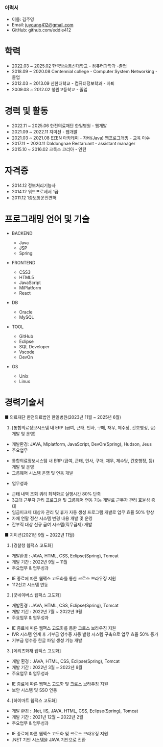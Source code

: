 ### 이력서

- 이름: 김주영
- Email: juyoung412@gmail.com
- GitHub: github.com/eddie412

# 학력
- 2022.03 ~ 2025.02 한국방송통신대학교  - 컴퓨터과학과 -졸업
- 2018.09 ~ 2020.08 Centennial college - Computer System Networking - 졸업
- 2012.03 ~ 2013.09 신한대학교          - 컴퓨터정보학과 - 자퇴
- 2009.03 ~ 2012.02 청원고등학교        - 졸업

# 경력 및 활동
 - 2022.11 ~ 2025.06  한전의료재단 한일병원 - 웹개발
 - 2021.09 ~ 2022.11  지미션               - 웹개발
 - 2021.03 ~ 2021.08  EZEN 아카데미        - 자바(Java) 웹프로그래밍 - 교육 이수
 - 2017.11 ~ 2020.11  Daldongnae Restaruant - assistant manager
 - 2015.10 ~ 2016.02  크록스 코리아 - 인턴

# 자격증
 - 2014.12  정보처리기능사
 - 2014.12  워드프로세서 1급
 - 2011.12  1종보통운전면허

# 프로그래밍 언어 및 기술
  + BACKEND
    - Java
    - JSP
    - Spring

  + FRONTEND
    - CSS3
    - HTML5
    - JavaScript
    - MiPlatform
    - React
  
  + DB
    - Oracle
    - MySQL
  
  + TOOL
    - GitHub
    - Eclipse
    - SQL Developer
    - Vscode
    - DevOn
  
  + OS
    - Unix
    - Linux

# 경력기술서
■ 의료재단 한전의료법인 한일병원(2023년 11월 ~ 2025년 6월)
 1.	[통합의료정보시스템 내 ERP (급여, 근태, 인사, 구매, 재무, 제수당, 간호행정, 등) 개발 및 운영] 
  +	개발환경: JAVA, Miplatform, JavaScript, DevOn(Spring), Hudson, Jeus
  +	주요업무 
   - 통합의료정보시스템 내 ERP (급여, 근태, 인사, 구매, 재무, 제수당, 간호행정, 등) 개발 및 운영
   - 그룹웨어 시스템 운영 및 연동 개발
  +	업무성과 
   -	근태 내역 조회 쿼리 최적화로 실행시간 80% 단축
   -	3교대 근무자 관리 프로그램 및 그룹웨어 연동 기능 개발로 근무자 관리 효율성 증대
   -	임금피크제 대상자 관리 및 휴가 자동 생성 프로그램 개발로 업무 효율 50% 향상
   -	자체 연말 정산 시스템 변경 내용 개발 및 운영
   -	간부직 대상 신규 급여 시스템(직무급제) 개발

■ 지미션(2021년 9월 ~ 2022년 11월)
 1.	[경찰청 웹팩스 고도화] 
  +	개발환경 : JAVA, HTML, CSS, Eclipse(Spring), Tomcat
  +	개발 기간 : 2022년 9월 ~ 11월
  +	주요업무 & 업무성과 
   -	IE 종료에 따른 웹팩스 고도화를 통한 크로스 브라우징 지원
   -	112신고 시스템 연동
 2.	[굿네이버스 웹팩스 고도화] 
  +	개발환경 : JAVA, HTML, CSS, Eclipse(Spring), Tomcat
  +	개발 기간 : 2022년 7월 ~ 2022년 9월
  +	주요업무 & 업무성과 
   -	IE 종료에 따른 웹팩스 고도화를 통한 크로스 브라우징 지원
   -	IVR 시스템 연계 후 기부금 영수증 자동 발행 시스템 구축으로 업무 효율 50% 증가
   - 기부금 영수증 한글 파일 생성 기능 개발
 3.	[메리츠화재 웹팩스 고도화] 
  +	개발 환경 : JAVA, HTML, CSS, Eclipse(Spring), Tomcat
  +	개발 기간 : 2022년 3월 ~ 2022년 6월
  +	주요업무 & 업무성과 
   -	IE 종료에 따른 웹팩스 고도화 및 크로스 브라우징 지원
   -	보안 시스템 및 SSO 연동
 4.	[하이마트 웹팩스 고도화] 
  +	개발 환경 : .Net, IIS, JAVA, HTML, CSS, Eclipse(Spring), Tomcat
  +	개발 기간 : 2021년 12월 ~ 2022년 2월
  +	주요업무 & 업무성과 
   -	IE 종료에 따른 웹팩스 고도화 및 크로스 브라우징 지원
   - .NET 기반 시스템을 JAVA 기반으로 전환
